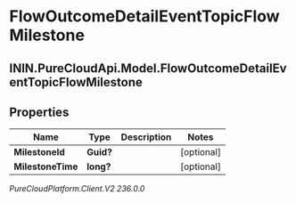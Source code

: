 # FlowOutcomeDetailEventTopicFlowMilestone

## ININ.PureCloudApi.Model.FlowOutcomeDetailEventTopicFlowMilestone

## Properties

|Name | Type | Description | Notes|
|------------ | ------------- | ------------- | -------------|
| **MilestoneId** | **Guid?** |  | [optional] |
| **MilestoneTime** | **long?** |  | [optional] |



_PureCloudPlatform.Client.V2 236.0.0_
